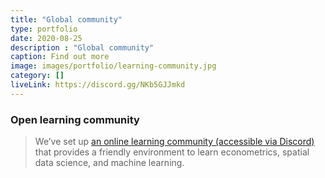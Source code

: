 ```yaml
---
title: "Global community"
type: portfolio
date: 2020-08-25
description : "Global community"
caption: Find out more
image: images/portfolio/learning-community.jpg
category: []
liveLink: https://discord.gg/NKb5GJJmkd
---
```



### Open learning community

> We’ve set up [an online learning community (accessible via Discord)](https://discord.gg/pfEmxwSEHy) that provides a friendly environment to learn econometrics, spatial data science, and machine learning.





